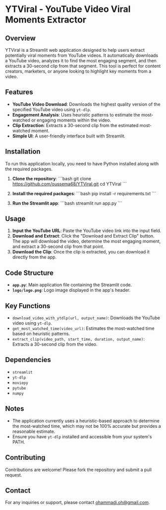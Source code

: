 # YTViral - YouTube Video Viral Moments Extractor

## Overview

YTViral is a Streamlit web application designed to help users extract potentially viral moments from YouTube videos. It automatically downloads a YouTube video, analyzes it to find the most engaging segment, and then extracts a 30-second clip from that segment. This tool is perfect for content creators, marketers, or anyone looking to highlight key moments from a video.

## Features

- **YouTube Video Download**: Downloads the highest quality version of the specified YouTube video using `yt-dlp`.
- **Engagement Analysis**: Uses heuristic patterns to estimate the most-watched or engaging moments within the video.
- **Clip Extraction**: Extracts a 30-second clip from the estimated most-watched moment.
- **Simple UI**: A user-friendly interface built with Streamlit.

## Installation

To run this application locally, you need to have Python installed along with the required packages.

1. **Clone the repository**:
   \```bash
   git clone https://github.com/oussema68/YTViral.git
   cd YTViral
   \```

2. **Install the required packages**:
   \```bash
   pip install -r requirements.txt
   \```

3. **Run the Streamlit app**:
   \```bash
   streamlit run app.py
   \```

## Usage

1. **Input the YouTube URL**: Paste the YouTube video link into the input field.
2. **Download and Extract**: Click the "Download and Extract Clip" button. The app will download the video, determine the most engaging moment, and extract a 30-second clip from that point.
3. **Download the Clip**: Once the clip is extracted, you can download it directly from the app.

## Code Structure

- **`app.py`**: Main application file containing the Streamlit code.
- **`logo/logo.png`**: Logo image displayed in the app's header.

## Key Functions

- `download_video_with_ytdlp(url, output_name)`: Downloads the YouTube video using `yt-dlp`.
- `get_most_watched_time(video_url)`: Estimates the most-watched time based on heuristic patterns.
- `extract_clip(video_path, start_time, duration, output_name)`: Extracts a 30-second clip from the video.

## Dependencies

- `streamlit`
- `yt-dlp`
- `moviepy`
- `pytube`
- `numpy`

## Notes

- The application currently uses a heuristic-based approach to determine the most-watched time, which may not be 100% accurate but provides a reasonable estimate.
- Ensure you have `yt-dlp` installed and accessible from your system's PATH.


## Contributing

Contributions are welcome! Please fork the repository and submit a pull request.

## Contact

For any inquiries or support, please contact [ohammadi.oh@gmail.com](mailto:ohammadi.oh@gmail.com).
